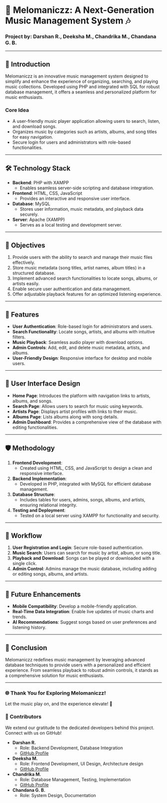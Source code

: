 # 🎵 Melomaniczz: A Next-Generation Music Management System 🎶

### **Project by**: Darshan R., Deeksha M., Chandrika M., Chandana G. B.  

---

## 📜 **Introduction**
Melomaniczz is an innovative music management system designed to simplify and enhance the experience of organizing, searching, and playing music collections. Developed using PHP and integrated with SQL for robust database management, it offers a seamless and personalized platform for music enthusiasts.

### **Core Idea**
- A user-friendly music player application allowing users to search, listen, and download songs.  
- Organizes music by categories such as artists, albums, and song titles for easy navigation.
- Secure login for users and administrators with role-based functionalities.

---

## 🛠️ **Technology Stack**
- **Backend**: PHP with XAMPP  
  - Enables seamless server-side scripting and database integration.
- **Frontend**: HTML, CSS, JavaScript  
  - Provides an interactive and responsive user interface.  
- **Database**: MySQL  
  - Stores user information, music metadata, and playback data securely.
- **Server**: Apache (XAMPP)  
  - Serves as a local testing and development server.

---

## 🎯 **Objectives**
1. Provide users with the ability to search and manage their music files effectively.
2. Store music metadata (song titles, artist names, album titles) in a structured database.
3. Implement advanced search functionalities to locate songs, albums, or artists easily.
4. Enable secure user authentication and data management.
5. Offer adjustable playback features for an optimized listening experience.

---

## 🌟 **Features**
- **User Authentication**: Role-based login for administrators and users.  
- **Search Functionality**: Locate songs, artists, and albums with intuitive filters.  
- **Music Playback**: Seamless audio player with download options.  
- **Admin Controls**: Add, edit, and delete music metadata, artists, and albums.  
- **User-Friendly Design**: Responsive interface for desktop and mobile users.

---

## 🎨 **User Interface Design**
- **Home Page**: Introduces the platform with navigation links to artists, albums, and songs.  
- **Search Page**: Allows users to search for music using keywords.  
- **Artists Page**: Displays artist profiles with links to their music.  
- **Albums Page**: Lists albums along with song details.  
- **Admin Dashboard**: Provides a comprehensive view of the database with editing functionalities.

---

## 🛡️ **Methodology**
1. **Frontend Development**: 
   - Created using HTML, CSS, and JavaScript to design a clean and responsive interface.  
2. **Backend Implementation**: 
   - Developed in PHP, integrated with MySQL for efficient database management.  
3. **Database Structure**: 
   - Includes tables for users, admins, songs, albums, and artists, ensuring relational integrity.  
4. **Testing and Deployment**: 
   - Tested on a local server using XAMPP for functionality and security.  

---

## 🔄 **Workflow**
1. **User Registration and Login**: Secure role-based authentication.  
2. **Music Search**: Users can search for music by artist, album, or song title.  
3. **Playback and Download**: Songs can be played or downloaded with a single click.  
4. **Admin Control**: Admins manage the music database, including adding or editing songs, albums, and artists.  

---

## 🌟 **Future Enhancements**
- **Mobile Compatibility**: Develop a mobile-friendly application.  
- **Real-Time Data Integration**: Enable live updates of music charts and trends.  
- **AI Recommendations**: Suggest songs based on user preferences and listening history.  

---

## 🌾 **Conclusion**
Melomaniczz redefines music management by leveraging advanced database techniques to provide users with a personalized and efficient experience. From seamless playback to robust admin controls, it stands as a comprehensive solution for music enthusiasts.

---

### 🌐 **Thank You for Exploring Melomaniczz!**  
Let the music play on, and the experience elevate! 🎵

### 👥 **Contributors**
We extend our gratitude to the dedicated developers behind this project. Connect with us on GitHub!

- **Darshan R.**  
  - Role: Backend Development, Database Integration  
  - [GitHub Profile](https://github.com/Darshan-Rajanna)  
- **Deeksha M.**  
  - Role: Frontend Development, UI Design, Architecture design  
  - [GitHub Profile](https://github.com/deeksha-manjunath2)  
- **Chandrika M.**  
  - Role: Database Management, Testing, Implementation
  - [GitHub Profile](https://github.com/Chandrika-M253)  
- **Chandana G. B.**  
  - Role: System Design, Documentation
